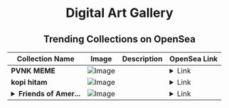 <div align="center">

# Digital Art Gallery

## Trending Collections on OpenSea

| Collection Name                       | Image                                                                                     | Description                       | OpenSea Link                                                                                          |
|---------------------------------------|-------------------------------------------------------------------------------------------|-----------------------------------|--------------------------------------------------------------------------------------------------------|
| **PVNK MEME** | ![Image](https://i.seadn.io/s/raw/files/06fad4ad6b751fe96223c9d47e930ff8.png?w=500&auto=format?w=200&auto=format) |  | <details><summary>Link</summary>[PVNK MEME](https://opensea.io/collection/pvnk-meme)</details> |
| **kopi hitam** | ![Image](https://raw.seadn.io/files/4d5d5ae0ca6a816bd1d8eb5d1bd9643a.svg?w=200&auto=format) |  | <details><summary>Link</summary>[kopi hitam](https://opensea.io/collection/kopi-hitam-7)</details> |
| **<details><summary>Friends of Amer...</summary>Friends of America</details>** | ![Image](https://i.seadn.io/s/raw/files/4f0ad5ced807c3df8807ad6beaa10c93.jpg?w=500&auto=format?w=200&auto=format) |  | <details><summary>Link</summary>[Friends of America](https://opensea.io/collection/friends-of-america)</details> |

</div>